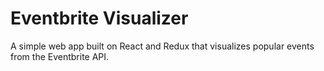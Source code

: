 # Eventbrite Visualizer
A simple web app built on React and Redux that visualizes popular events from the Eventbrite API.
